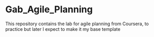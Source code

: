 # Gab_Agile_Planning
This repository contains the lab for agile planning from Coursera, to practice but later I expect to make it my base template
